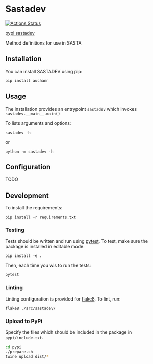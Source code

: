# Sastadev

[![Actions Status](https://github.com/UUDigitalHumanitieslab/sastadev/workflows/Unit%20tests/badge.svg)](https://github.com/UUDigitalHumanitieslab/sastadev/actions)

[pypi sastadev](https://pypi.org/project/sastadev)

Method definitions for use in SASTA

## Installation
You can install SASTADEV using pip:
```
pip install auchann
```

## Usage
The installation provides an entrypoint `sastadev` which invokes `sastadev.__main__.main()`

To lists arguments and options:

```
sastadev -h
```
or
```
python -m sastadev -h
```

## Configuration
TODO

## Development
To install the requirements:
```
pip install -r requirements.txt
```

### Testing
Tests should be written and run using [pytest](https://docs.pytest.org/).
To test, make sure the package is installed in editable mode:
```
pip install -e .
```

Then, each time you wis to run the tests:
```
pytest
```

### Linting
Linting configuration is provided for [flake8](https://flake8.pycqa.org/en/latest/).
To lint, run:
```
flake8 ./src/sastadev/
```

### Upload to PyPi

Specify the files which should be included in the package in `pypi/include.txt`.

```bash
cd pypi
./prepare.sh
twine upload dist/*
```
